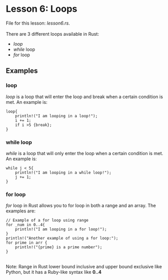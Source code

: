 # Lesson 6: Loops
File for this lesson: <i>lesson6.rs</i>. 
<br><br>
There are 3 different loops available in Rust:
<ul>
	<li><i>loop</i></li>
	<li><i>while</i> loop</li>
	<li><i>for</i> loop</li>
</ul>

## Examples
### loop
<i>loop</i> is a loop that will enter the loop and break when a certain condition is met. An example is:

```
loop{
	println!("I am looping in a loop!");
	i += 1;
	if i >5 {break};
}
```

### while loop
<i>while</i> is a loop that will only enter the loop when a certain condition is met. An example is:

```
while j < 5{
	println!("I am looping in a while loop!");
	j += 1;
}
```

### for loop
<i>for</i> loop in Rust allows you to for loop in both a range and an array. The examples are:

```
// Example of a for loop using range
for _num in 0..4{
	println!("I am looping in a for loop!");
}
println!("Another example of using a for loop:");
for prime in arr {
	println!("{prime} is a prime number");
}
```

<br>
Note: Range in Rust lower bound inclusive and upper bound exclusive like Python, but it has a Ruby-like syntax like <b>0..4</b>